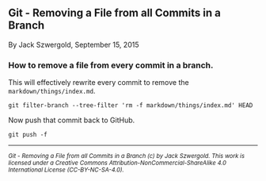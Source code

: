 ## Git - Removing a File from all Commits in a Branch

By Jack Szwergold, September 15, 2015

### How to remove a file from every commit in a branch.

This will effectively rewrite every commit to remove the `markdown/things/index.md`.

    git filter-branch --tree-filter 'rm -f markdown/things/index.md' HEAD

Now push that commit back to GitHub.

    git push -f

***

<sup>*Git - Removing a File from all Commits in a Branch (c) by Jack Szwergold. This work is licensed under a Creative Commons Attribution-NonCommercial-ShareAlike 4.0 International License (CC-BY-NC-SA-4.0).*</sup>
